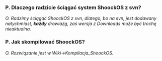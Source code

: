 ### P. Dlaczego radzicie ściągać system ShoockOS z svn? ###

_O. Radzimy ściągać ShoockOS z svn, dlatego, bo na svn, jest dodawany natychmiast, **każdy** drowiazg, zaś wersja z Downloads może być trochę nieaktualna._


### P. Jak skompilować ShoockOS? ###

_O. Rozwiązanie jest w Wiki->Kompilacja\_ShoockOS._